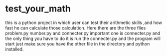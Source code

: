# test_your_math
this is a python project in which user can test their arithmetic skills 
,and how fast he can calculate those calculation.
Here there are the three files problem.py number.py and connecter.py important one is connecter.py and the only thing you have to do it is run the connecter.py and the program will start
just make sure you have the other file in the directory and python installed.
